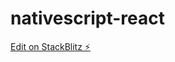 # nativescript-react

[Edit on StackBlitz ⚡️](https://stackblitz.com/edit/nativescript-stackblitz-templates-plfq1u)
